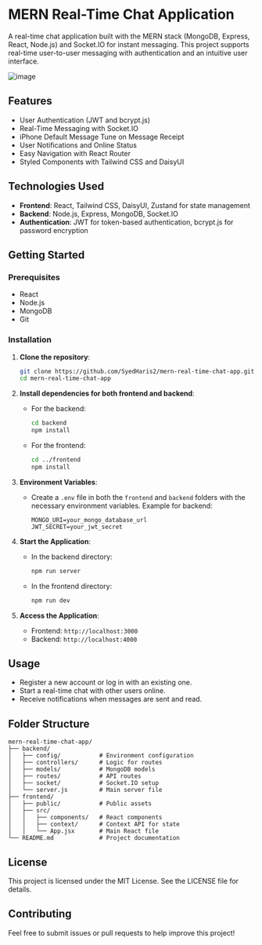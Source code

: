 
# MERN Real-Time Chat Application

A real-time chat application built with the MERN stack (MongoDB, Express, React, Node.js) and Socket.IO for instant messaging. This project supports real-time user-to-user messaging with authentication and an intuitive user interface.

![image](https://github.com/user-attachments/assets/7f25da31-0b68-4e06-8c12-56492c2b62e1)

## Features
- User Authentication (JWT and bcrypt.js)
- Real-Time Messaging with Socket.IO
- iPhone Default Message Tune on Message Receipt
- User Notifications and Online Status
- Easy Navigation with React Router
- Styled Components with Tailwind CSS and DaisyUI


## Technologies Used
- **Frontend**: React, Tailwind CSS, DaisyUI, Zustand for state management
- **Backend**: Node.js, Express, MongoDB, Socket.IO
- **Authentication**: JWT for token-based authentication, bcrypt.js for password encryption

## Getting Started

### Prerequisites
- React
- Node.js
- MongoDB
- Git

### Installation

1. **Clone the repository**:
   ```bash
   git clone https://github.com/SyedHaris2/mern-real-time-chat-app.git
   cd mern-real-time-chat-app
   ```

2. **Install dependencies for both frontend and backend**:
   - For the backend:
     ```bash
     cd backend
     npm install
     ```
   - For the frontend:
     ```bash
     cd ../frontend
     npm install
     ```

3. **Environment Variables**:
   - Create a `.env` file in both the `frontend` and `backend` folders with the necessary environment variables. Example for backend:
     ```plaintext
     MONGO_URI=your_mongo_database_url
     JWT_SECRET=your_jwt_secret
     ```

4. **Start the Application**:
   - In the backend directory:
     ```bash
     npm run server
     ```
   - In the frontend directory:
     ```bash
     npm run dev
     ```

5. **Access the Application**:
   - Frontend: `http://localhost:3000`
   - Backend: `http://localhost:4000`

## Usage
- Register a new account or log in with an existing one.
- Start a real-time chat with other users online.
- Receive notifications when messages are sent and read.

## Folder Structure
```plaintext
mern-real-time-chat-app/
├── backend/
│   ├── config/           # Environment configuration
│   ├── controllers/      # Logic for routes
│   ├── models/           # MongoDB models
│   ├── routes/           # API routes
│   ├── socket/           # Socket.IO setup
│   └── server.js         # Main server file
├── frontend/
│   ├── public/           # Public assets
│   ├── src/
│   │   ├── components/   # React components
│   │   ├── context/      # Context API for state
│   │   └── App.jsx       # Main React file
└── README.md             # Project documentation
```

## License
This project is licensed under the MIT License. See the LICENSE file for details.

## Contributing
Feel free to submit issues or pull requests to help improve this project!
